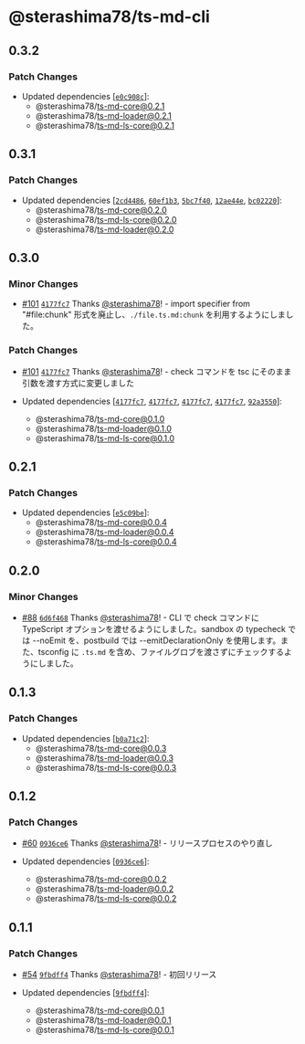 # @sterashima78/ts-md-cli

## 0.3.2

### Patch Changes

- Updated dependencies [[`e0c908c`](https://github.com/sterashima78/ts-md/commit/e0c908c120e78cde35c44a925c57ce25ff6dee65)]:
  - @sterashima78/ts-md-core@0.2.1
  - @sterashima78/ts-md-loader@0.2.1
  - @sterashima78/ts-md-ls-core@0.2.1

## 0.3.1

### Patch Changes

- Updated dependencies [[`2cd4486`](https://github.com/sterashima78/ts-md/commit/2cd44869c6d1888ba0df15b91c0ea69b909cb54e), [`60ef1b3`](https://github.com/sterashima78/ts-md/commit/60ef1b33ea87d49ef0c323ccf1e58a5d9d79d7d3), [`5bc7f40`](https://github.com/sterashima78/ts-md/commit/5bc7f40505c3732df04c541f1c51535c01b02941), [`12ae44e`](https://github.com/sterashima78/ts-md/commit/12ae44e085315ee854e6f2e2d7f8a78d4b6151b8), [`bc02220`](https://github.com/sterashima78/ts-md/commit/bc02220aa7d443454b35479080bc253aa6443a26)]:
  - @sterashima78/ts-md-core@0.2.0
  - @sterashima78/ts-md-ls-core@0.2.0
  - @sterashima78/ts-md-loader@0.2.0

## 0.3.0

### Minor Changes

- [#101](https://github.com/sterashima78/ts-md/pull/101) [`4177fc7`](https://github.com/sterashima78/ts-md/commit/4177fc77fd1b1dfb3218d797ff67aef9749d5e58) Thanks [@sterashima78](https://github.com/sterashima78)! - import specifier from "#file:chunk" 形式を廃止し、`./file.ts.md:chunk` を利用するようにしました。

### Patch Changes

- [#101](https://github.com/sterashima78/ts-md/pull/101) [`4177fc7`](https://github.com/sterashima78/ts-md/commit/4177fc77fd1b1dfb3218d797ff67aef9749d5e58) Thanks [@sterashima78](https://github.com/sterashima78)! - check コマンドを tsc にそのまま引数を渡す方式に変更しました

- Updated dependencies [[`4177fc7`](https://github.com/sterashima78/ts-md/commit/4177fc77fd1b1dfb3218d797ff67aef9749d5e58), [`4177fc7`](https://github.com/sterashima78/ts-md/commit/4177fc77fd1b1dfb3218d797ff67aef9749d5e58), [`4177fc7`](https://github.com/sterashima78/ts-md/commit/4177fc77fd1b1dfb3218d797ff67aef9749d5e58), [`4177fc7`](https://github.com/sterashima78/ts-md/commit/4177fc77fd1b1dfb3218d797ff67aef9749d5e58), [`92a3550`](https://github.com/sterashima78/ts-md/commit/92a355089feeef4769137535d5f4ff9771a5a4ff)]:
  - @sterashima78/ts-md-core@0.1.0
  - @sterashima78/ts-md-loader@0.1.0
  - @sterashima78/ts-md-ls-core@0.1.0

## 0.2.1

### Patch Changes

- Updated dependencies [[`e5c09be`](https://github.com/sterashima78/ts-md/commit/e5c09be043834ee3b874a34a9475637a9979cec8)]:
  - @sterashima78/ts-md-core@0.0.4
  - @sterashima78/ts-md-loader@0.0.4
  - @sterashima78/ts-md-ls-core@0.0.4

## 0.2.0

### Minor Changes

- [#88](https://github.com/sterashima78/ts-md/pull/88) [`6d6f468`](https://github.com/sterashima78/ts-md/commit/6d6f4682f55b88976b16a564c758f1773011453e) Thanks [@sterashima78](https://github.com/sterashima78)! - CLI で check コマンドに TypeScript オプションを渡せるようにしました。sandbox の typecheck では --noEmit を、postbuild では --emitDeclarationOnly を使用します。また、tsconfig に `.ts.md` を含め、ファイルグロブを渡さずにチェックするようにしました。

## 0.1.3

### Patch Changes

- Updated dependencies [[`b0a71c2`](https://github.com/sterashima78/ts-md/commit/b0a71c2e669b90ee7bbb6d42e5a7845fbba8c133)]:
  - @sterashima78/ts-md-core@0.0.3
  - @sterashima78/ts-md-loader@0.0.3
  - @sterashima78/ts-md-ls-core@0.0.3

## 0.1.2

### Patch Changes

- [#60](https://github.com/sterashima78/ts-md/pull/60) [`0936ce6`](https://github.com/sterashima78/ts-md/commit/0936ce6de639715128b9cf816df3529ce0b3c369) Thanks [@sterashima78](https://github.com/sterashima78)! - リリースプロセスのやり直し

- Updated dependencies [[`0936ce6`](https://github.com/sterashima78/ts-md/commit/0936ce6de639715128b9cf816df3529ce0b3c369)]:
  - @sterashima78/ts-md-core@0.0.2
  - @sterashima78/ts-md-loader@0.0.2
  - @sterashima78/ts-md-ls-core@0.0.2

## 0.1.1

### Patch Changes

- [#54](https://github.com/sterashima78/ts-md/pull/54) [`9fbdff4`](https://github.com/sterashima78/ts-md/commit/9fbdff475e9e9db6a607a975563e9a8daf167ea1) Thanks [@sterashima78](https://github.com/sterashima78)! - 初回リリース

- Updated dependencies [[`9fbdff4`](https://github.com/sterashima78/ts-md/commit/9fbdff475e9e9db6a607a975563e9a8daf167ea1)]:
  - @sterashima78/ts-md-core@0.0.1
  - @sterashima78/ts-md-loader@0.0.1
  - @sterashima78/ts-md-ls-core@0.0.1
